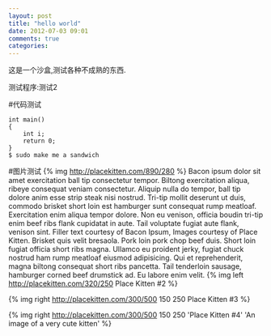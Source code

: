```yaml
---
layout: post
title: "hello world"
date: 2012-07-03 09:01
comments: true
categories: 
---
```

这是一个沙盒,测试各种不成熟的东西.
<!-- more -->
测试程序:测试2

#代码测试

```  
int main()
{
	int i;
	return 0;
}
$ sudo make me a sandwich
```



#图片测试
{% img http://placekitten.com/890/280 %}
Bacon ipsum dolor sit amet exercitation ball tip consectetur tempor. Biltong exercitation aliqua, ribeye consequat veniam consectetur.
Aliquip nulla do tempor, ball tip dolore anim esse strip steak nisi nostrud. Tri-tip mollit deserunt ut duis, commodo brisket short loin est hamburger sunt consequat rump meatloaf. Exercitation enim aliqua tempor dolore. Non eu venison, officia boudin tri-tip enim beef ribs flank cupidatat in aute. Tail voluptate fugiat aute flank, venison sint.
Filler text courtesy of Bacon Ipsum, Images courtesy of Place Kitten.
Brisket quis velit bresaola. Pork loin pork chop beef duis. Short loin fugiat officia short ribs magna. Ullamco eu proident jerky, fugiat chuck nostrud ham rump meatloaf eiusmod adipisicing. Qui et reprehenderit, magna biltong consequat short ribs pancetta. Tail tenderloin sausage, hamburger corned beef drumstick ad. Eu labore enim velit.
{% img left http://placekitten.com/320/250 Place Kitten #2 %}

{% img right http://placekitten.com/300/500 150 250 Place Kitten #3 %}

{% img right http://placekitten.com/300/500 150 250 'Place Kitten #4' 'An image of a very cute kitten' %}

